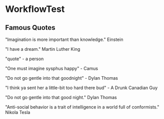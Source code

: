 # WorkflowTest

## Famous Quotes

"Imagination is more important than knowledge." Einstein

"I have a dream." Martin Luther King

"quote" - a person

"One must imagine sysphus happy" - Camus

"Do not go gentle into that goodnight" - Dylan Thomas

"I think ya sent her a little-bit too hard there bud" - A Drunk Canadian Guy

"Do not go gentle into that good night." Dylan Thomas

"Anti-social behavior is a trait of intelligence in a world full of conformists." Nikola Tesla
